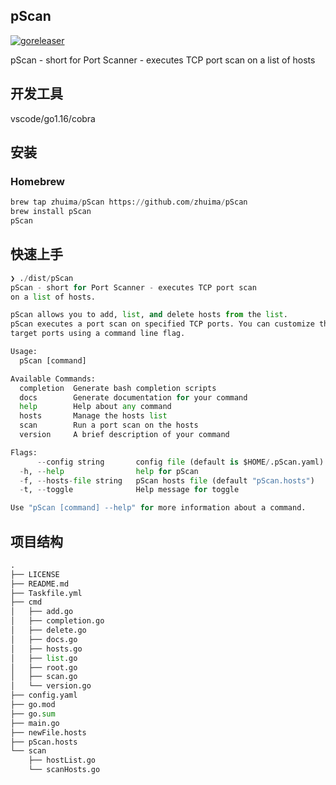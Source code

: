 ## pScan

[![goreleaser](https://github.com/zhuima/pScan/actions/workflows/goreleaser.yml/badge.svg)](https://github.com/zhuima/pScan/actions/workflows/goreleaser.yml)

pScan - short for Port Scanner - executes TCP port scan on a list of hosts






## 开发工具

vscode/go1.16/cobra



## 安装

### Homebrew

```python
brew tap zhuima/pScan https://github.com/zhuima/pScan
brew install pScan
pScan
```

## 快速上手

```python
❯ ./dist/pScan
pScan - short for Port Scanner - executes TCP port scan
on a list of hosts.

pScan allows you to add, list, and delete hosts from the list.
pScan executes a port scan on specified TCP ports. You can customize the
target ports using a command line flag.

Usage:
  pScan [command]

Available Commands:
  completion  Generate bash completion scripts
  docs        Generate documentation for your command
  help        Help about any command
  hosts       Manage the hosts list
  scan        Run a port scan on the hosts
  version     A brief description of your command

Flags:
      --config string       config file (default is $HOME/.pScan.yaml)
  -h, --help                help for pScan
  -f, --hosts-file string   pScan hosts file (default "pScan.hosts")
  -t, --toggle              Help message for toggle

Use "pScan [command] --help" for more information about a command.
```



## 项目结构


```python
.
├── LICENSE
├── README.md
├── Taskfile.yml
├── cmd
│   ├── add.go
│   ├── completion.go
│   ├── delete.go
│   ├── docs.go
│   ├── hosts.go
│   ├── list.go
│   ├── root.go
│   ├── scan.go
│   └── version.go
├── config.yaml
├── go.mod
├── go.sum
├── main.go
├── newFile.hosts
├── pScan.hosts
└── scan
    ├── hostList.go
    └── scanHosts.go
```
